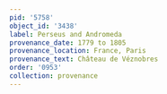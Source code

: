 ```yaml
---
pid: '5758'
object_id: '3438'
label: Perseus and Andromeda
provenance_date: 1779 to 1805
provenance_location: France, Paris
provenance_text: Château de Véznobres
order: '0953'
collection: provenance
---
```


